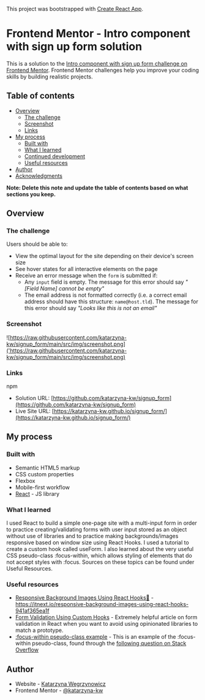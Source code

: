 This project was bootstrapped with [Create React App](https://github.com/facebook/create-react-app).

# Frontend Mentor - Intro component with sign up form solution

This is a solution to the [Intro component with sign up form challenge on Frontend Mentor](https://www.frontendmentor.io/challenges/intro-component-with-signup-form-5cf91bd49edda32581d28fd1). Frontend Mentor challenges help you improve your coding skills by building realistic projects. 

## Table of contents

- [Overview](#overview)
  - [The challenge](#the-challenge)
  - [Screenshot](#screenshot)
  - [Links](#links)
- [My process](#my-process)
  - [Built with](#built-with)
  - [What I learned](#what-i-learned)
  - [Continued development](#continued-development)
  - [Useful resources](#useful-resources)
- [Author](#author)
- [Acknowledgments](#acknowledgments)

**Note: Delete this note and update the table of contents based on what sections you keep.**

## Overview

### The challenge

Users should be able to:

- View the optimal layout for the site depending on their device's screen size
- See hover states for all interactive elements on the page
- Receive an error message when the `form` is submitted if:
  - Any `input` field is empty. The message for this error should say *"[Field Name] cannot be empty"*
  - The email address is not formatted correctly (i.e. a correct email address should have this structure: `name@host.tld`). The message for this error should say *"Looks like this is not an email"*

### Screenshot

![https://raw.githubusercontent.com/katarzyna-kw/signup_form/main/src/img/screenshot.png]('https://raw.githubusercontent.com/katarzyna-kw/signup_form/main/src/img/screenshot.png)


### Links
npm
- Solution URL: [https://github.com/katarzyna-kw/signup_form](https://github.com/katarzyna-kw/signup_form)
- Live Site URL: [https://katarzyna-kw.github.io/signup_form/](https://katarzyna-kw.github.io/signup_form/)

## My process

### Built with

- Semantic HTML5 markup
- CSS custom properties
- Flexbox
- Mobile-first workflow
- [React](https://reactjs.org/) - JS library


### What I learned

I used React to build a simple one-page site with a multi-input form in order to practice creating/validating forms with user input stored as an object without use of libraries and to practice making backgrounds/images responsive based on window size using React Hooks. I used a tutorial to create a custom hook called useForm. I also learned about the very useful CSS pseudo-class :focus-within, which allows styling of elements that do not accept styles with :focus. Sources on these topics can be found under Useful Resources. 

### Useful resources

- [Responsive Background Images Using React Hooks🍍](https://itnext.io/responsive-background-images-using-react-hooks-941af365ea1f) - https://itnext.io/responsive-background-images-using-react-hooks-941af365ea1f
- [Form Validation Using Custom Hooks](https://upmostly.com/tutorials/form-validation-using-custom-react-hooks) - Extremely helpful article on form validation in React when you want to avoid using opinionated libraries to match a prototype.
- [:focus-within pseudo-class example](https://codepen.io/danield770/pen/jweZPN) - This is an example of the :focus-within pseudo-class, found through the [following question on Stack Overflow](https://stackoverflow.com/questions/7876283/using-focus-to-style-outer-div)


## Author

- Website - [Katarzyna Wegrzynowicz](https://katarzyna-kw.github.io/portfolio-website/)
- Frontend Mentor - [@katarzyna-kw](https://www.frontendmentor.io/profile/katarzyna-kw)